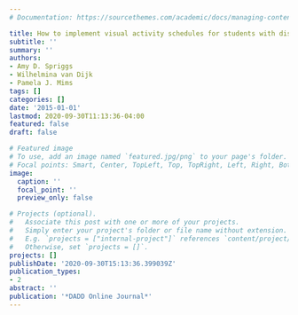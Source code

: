 ```yaml
---
# Documentation: https://sourcethemes.com/academic/docs/managing-content/

title: How to implement visual activity schedules for students with disabilities
subtitle: ''
summary: ''
authors:
- Amy D. Spriggs
- Wilhelmina van Dijk
- Pamela J. Mims
tags: []
categories: []
date: '2015-01-01'
lastmod: 2020-09-30T11:13:36-04:00
featured: false
draft: false

# Featured image
# To use, add an image named `featured.jpg/png` to your page's folder.
# Focal points: Smart, Center, TopLeft, Top, TopRight, Left, Right, BottomLeft, Bottom, BottomRight.
image:
  caption: ''
  focal_point: ''
  preview_only: false

# Projects (optional).
#   Associate this post with one or more of your projects.
#   Simply enter your project's folder or file name without extension.
#   E.g. `projects = ["internal-project"]` references `content/project/deep-learning/index.md`.
#   Otherwise, set `projects = []`.
projects: []
publishDate: '2020-09-30T15:13:36.399039Z'
publication_types:
- 2
abstract: ''
publication: '*DADD Online Journal*'
---
```

